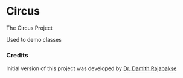 # Circus
The Circus Project


Used to demo classes

### Credits

Initial version of this project was developed by [Dr. Damith Rajapakse](https://github.com/damithc)